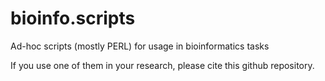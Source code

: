 # bioinfo.scripts
Ad-hoc scripts (mostly PERL) for usage in bioinformatics tasks

If you use one of them in your research, please cite this github repository.
